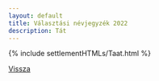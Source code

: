 ```yaml
---
layout: default
title: Választási névjegyzék 2022
description: Tát
---
```


{% include settlementHTMLs/Taat.html %}

[Vissza](../)